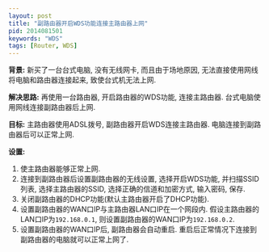 ```yaml
---
layout: post
title: "副路由器开启WDS功能连接主路由器上网"
pid: 2014081501
keywords: "WDS"
tags: [Router, WDS]
---
```

**背景:** 新买了一台台式电脑, 没有无线网卡, 而且由于场地原因, 无法直接使用网线将电脑和路由器连接起来, 致使台式机无法上网.

**解决思路:** 再使用一台路由器, 开启路由器的WDS功能, 连接主路由器. 台式电脑使用网线连接副路由器后上网.

**目标:** 主路由器使用ADSL拨号, 副路由器开启WDS连接主路由器. 电脑连接到副路由器后可以正常上网.

**设置:**

1. 使主路由器能够正常上网.
2. 连接到副路由器后设置副路由器的无线设置, 选择开启WDS功能, 并扫描SSID列表, 选择主路由器的SSID, 选择正确的信道和加密方式, 输入密码, 保存.
3. 关闭副路由器的DHCP功能(默认主路由器开启了DHCP功能).
4. 设置副路由器的WAN口IP与主路由器LAN口IP在一个网段内. 假设主路由器的LAN口IP为`192.168.0.1`, 则设置副路由器的WAN口IP为`192.168.0.2`.
5. 设置副路由器的WAN口IP后, 副路由器会自动重启. 重启后正常情况下连接到副路由器的电脑就可以正常上网了.
